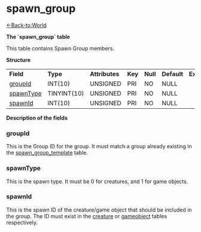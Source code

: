 # spawn\_group

[<-Back-to:World](database-world.md)

**The \`spawn\_group\` table**

This table contains Spawn Group members.

**Structure**

|                                                                                              |             |                |         |          |             |           |             |
|----------------------------------------------------------------------------------------------|-------------|----------------|---------|----------|-------------|-----------|-------------|
| **Field**                                                                                    | **Type**    | **Attributes** | **Key** | **Null** | **Default** | **Extra** | **Comment** |
| [g](spawn_group_template_87293959.html#spawn_group_template-mapId)[roupId](#spawn_group-gro) | INT(10)     | UNSIGNED       | PRI     | NO       | NULL        |           |             |
| [spawnType](#spawn_group-spawnType)                                                          | TINYINT(10) | UNSIGNED       | PRI     | NO       | NULL        |           |             |
| [spawnId](#spawn_group-spawnId)                                                              | INT(10)     | UNSIGNED       | PRI     | NO       | NULL        |           |             |

**Description of the fields**

### groupId

This is the Group ID for the group. It must match a group already existing in the [spawn\_group\_template](spawn_group_template) table.

### spawnType

This is the spawn type. It must be 0 for creatures, and 1 for game objects.

### spawnId

This is the spawn ID of the creature/game object that should be included in the group. The ID must exist in the [creature](creature) or [gameobject](gameobject) tables respectively.


